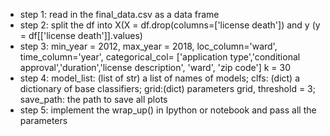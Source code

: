 * step 1: read in the final_data.csv as a data frame
* step 2: split the df into X(X = df.drop(columns=['license death']) and y (y = df[['license death']].values)
* step 3: min_year = 2012, max_year = 2018, loc_column='ward', time_column='year', categorical_col= ['application type','conditional approval','duration','license description', 'ward', 'zip code']
         k = 30
* step 4: model_list: (list of str) a list of names of models; clfs: (dict) a dictionary of base classifiers; grid:(dict) parameters grid, 
         threshold = 3; save_path: the path to save all plots
* step 5: implement the wrap_up() in Ipython or notebook and pass all the parameters
